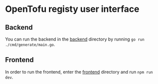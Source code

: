 # OpenTofu registy user interface

## Backend

You can run the backend in the [backend](backend) directory by running `go run ./cmd/generate/main.go`.

## Frontend

In order to run the frontend, enter the [frontend](frontend) directory and run `npm run dev`.
